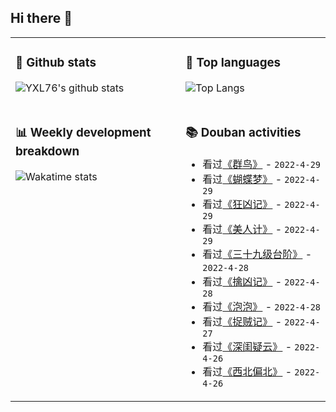 ## Hi there 👋

<table>
<tr>
<td valign="top" width="54%">

### 🔭 Github stats

![YXL76's github stats](https://github-readme-stats.yxl76.vercel.app/api?username=YXL76&count_private=true&show_icons=true&include_all_commits=true&theme=prussian&line_height=28&disable_animations=true)

</td>

<td valign="top" width="46%">

### 🌱 Top languages

![Top Langs](https://github-readme-stats.yxl76.vercel.app/api/top-langs/?username=YXL76&layout=compact&theme=prussian&langs_count=8&hide=HTML,CSS,SCSS)

</td>
</tr>
<tr>
<td valign="top" width="54%">

### 📊 Weekly development breakdown

![Wakatime stats](https://github-readme-stats.yxl76.vercel.app/api/wakatime?username=YXL76&layout=compact&theme=prussian)

</td>
<td valign="top" width="46%">

### 📚 Douban activities

- 看过[《群鸟》](http://movie.douban.com/subject/1310175/) - `2022-4-29`
- 看过[《蝴蝶梦》](http://movie.douban.com/subject/1293824/) - `2022-4-29`
- 看过[《狂凶记》](http://movie.douban.com/subject/1295820/) - `2022-4-29`
- 看过[《美人计》](http://movie.douban.com/subject/1300766/) - `2022-4-29`
- 看过[《三十九级台阶》](http://movie.douban.com/subject/1298412/) - `2022-4-28`
- 看过[《擒凶记》](http://movie.douban.com/subject/1301233/) - `2022-4-28`
- 看过[《泡泡》](http://movie.douban.com/subject/35688370/) - `2022-4-28`
- 看过[《捉贼记》](http://movie.douban.com/subject/1295622/) - `2022-4-27`
- 看过[《深闺疑云》](http://movie.douban.com/subject/1295568/) - `2022-4-26`
- 看过[《西北偏北》](http://movie.douban.com/subject/1295872/) - `2022-4-26`

</td>
</tr>
</table>

<!--
**YXL76/YXL76** is a ✨ _special_ ✨ repository because its `README.md` (this file) appears on your GitHub profile.

Here are some ideas to get you started:

- 🔭 I’m currently working on ...
- 🌱 I’m currently learning ...
- 👯 I’m looking to collaborate on ...
- 🤔 I’m looking for help with ...
- 💬 Ask me about ...
- 📫 How to reach me: ...
- 😄 Pronouns: ...
- ⚡ Fun fact: ...
-->
